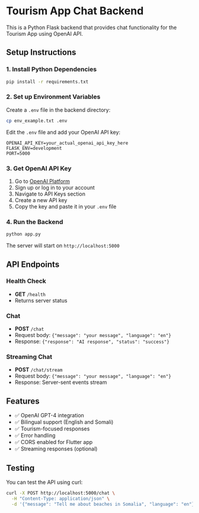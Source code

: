 # Tourism App Chat Backend

This is a Python Flask backend that provides chat functionality for the Tourism App using OpenAI API.

## Setup Instructions

### 1. Install Python Dependencies

```bash
pip install -r requirements.txt
```

### 2. Set up Environment Variables

Create a `.env` file in the backend directory:

```bash
cp env_example.txt .env
```

Edit the `.env` file and add your OpenAI API key:

```
OPENAI_API_KEY=your_actual_openai_api_key_here
FLASK_ENV=development
PORT=5000
```

### 3. Get OpenAI API Key

1. Go to [OpenAI Platform](https://platform.openai.com/)
2. Sign up or log in to your account
3. Navigate to API Keys section
4. Create a new API key
5. Copy the key and paste it in your `.env` file

### 4. Run the Backend

```bash
python app.py
```

The server will start on `http://localhost:5000`

## API Endpoints

### Health Check
- **GET** `/health`
- Returns server status

### Chat
- **POST** `/chat`
- Request body: `{"message": "your message", "language": "en"}`
- Response: `{"response": "AI response", "status": "success"}`

### Streaming Chat
- **POST** `/chat/stream`
- Request body: `{"message": "your message", "language": "en"}`
- Response: Server-sent events stream

## Features

- ✅ OpenAI GPT-4 integration
- ✅ Bilingual support (English and Somali)
- ✅ Tourism-focused responses
- ✅ Error handling
- ✅ CORS enabled for Flutter app
- ✅ Streaming responses (optional)

## Testing

You can test the API using curl:

```bash
curl -X POST http://localhost:5000/chat \
  -H "Content-Type: application/json" \
  -d '{"message": "Tell me about beaches in Somalia", "language": "en"}'
``` 